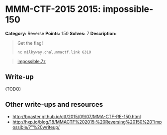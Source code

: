 # MMM-CTF-2015 2015: impossible-150

**Category:** Reverse
**Points:** 150
**Solves:** 7
**Description:**

> Get the flag!
>
> `nc milkyway.chal.mmactf.link 6310`

> [impossible.7z](impossible.7z-657ca7fc05ef7c47be3ab101e9e0e3b39a1686c21882d85b0f0f00bc9400c3ae)
>
>


## Write-up

(TODO)

## Other write-ups and resources

* <http://boaster.github.io/ctf/2015/09/07/MMA-CTF-RE-150.html>
* <http://hxp.io/blog/18/MMACTF%202015:%20Reversing%20150%20"Impossible/?"%20writeup/>
